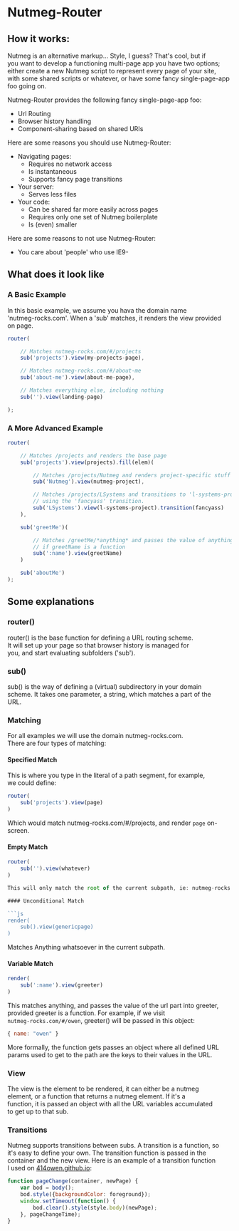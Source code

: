 # Nutmeg-Router

## How it works:  

Nutmeg is an alternative markup... Style, I guess?  That's cool, but if  
you want to develop a functioning multi-page app  you have  two options;  
either create a new Nutmeg script to represent every page of your  site,  
with some shared scripts or whatever, or have some fancy single-page-app  
foo going on.   

Nutmeg-Router provides the following fancy single-page-app foo:

* Url Routing
* Browser history handling
* Component-sharing based on shared URIs

Here are some reasons you should use Nutmeg-Router:

* Navigating pages:
  * Requires no network access
  * Is instantaneous
  * Supports fancy page transitions
* Your server:
  * Serves less files
* Your code:
  * Can be shared far more easily across pages
  * Requires only one set of Nutmeg boilerplate
  * Is (even) smaller

Here are some reasons to not use Nutmeg-Router:

* You care about 'people' who use IE9-

## What does it look like

### A Basic Example

In this basic example, we assume you hava the domain name  
'nutmeg-rocks.com'.  When a 'sub' matches, it renders the view provided  
on page.

```js
router(

    // Matches nutmeg-rocks.com/#/projects
    sub('projects').view(my-projects-page),

    // Matches nutmeg-rocks.com/#/about-me
    sub('about-me').view(about-me-page),

    // Matches everything else, including nothing
    sub('').view(landing-page)

);
```

### A More Advanced Example

```js
router(

    // Matches /projects and renders the base page
    sub('projects').view(projects).fill(elem)(

        // Matches /projects/Nutmeg and renders project-specific stuff into elem
        sub('Nutmeg').view(nutmeg-project),

        // Matches /projects/LSystems and transitions to 'l-systems-project'
        // using the 'fancyass' transition.
        sub('LSystems').view(l-systems-project).transition(fancyass)
    ),

    sub('greetMe')(

        // Matches /greetMe/*anything* and passes the value of anything to greetName,
        // if greetName is a function
        sub(':name').view(greetName)
    )

    sub('aboutMe')
);
```

## Some explanations

### router()

router() is the base function for defining a URL routing scheme.  
It will set up your page so that browser history is managed for  
you, and start evaluating subfolders ('sub').

### sub()

sub() is the way of defining a (virtual) subdirectory in your domain   
scheme. It takes one parameter, a string, which matches a part of the   
URL.

### Matching

For all examples we will use the domain nutmeg-rocks.com.  
There are four types of matching:

#### Specified Match

This is where you type in the literal of a path segment, for example,  
we could define:

```js
router(
    sub('projects').view(page)
)
```

Which would match nutmeg-rocks.com/#/projects, and render `page` on-screen.

#### Empty Match

```js
router(
    sub('').view(whatever)
)

This will only match the root of the current subpath, ie: nutmeg-rocks.com

#### Unconditional Match 

```js
render(
    sub().view(genericpage)
)
```

Matches Anything whatsoever in the current subpath.

#### Variable Match 

```js
render(
    sub(':name').view(greeter)
)
```

This matches anything, and passes the value of the url part into greeter,   
provided greeter is a function. For example, if we visit  
`nutmeg-rocks.com/#/owen`, greeter() will be passed in this object:

```js
{ name: "owen" }
```

More formally, the function gets passes an object where all defined URL  
params used to get to the path are the keys to their values in the URL.

### View

The view is the element to be rendered, it can either be a nutmeg  
element,  or a function that returns a nutmeg element. If it's a  
function, it is  passed an object with all the URL variables accumulated  
to get up to that  sub.  

### Transitions

Nutmeg supports transitions between subs. A transition is a function, so  
it's easy to define your own. The transition function is passed in the  
container and the new view. Here is an example of a transition function  
I used on [414owen.github.io](414owen.github.io):


```js
function pageChange(container, newPage) {
    var bod = body();
    bod.style({backgroundColor: foreground});
    window.setTimeout(function() {
        bod.clear().style(style.body)(newPage);
    }, pageChangeTime);
}
```
